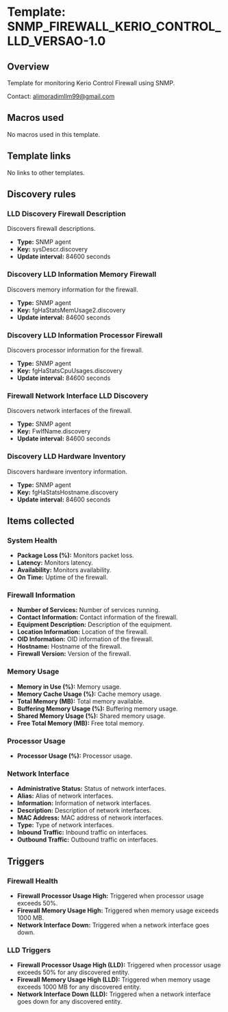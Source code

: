 # Template: SNMP_FIREWALL_KERIO_CONTROL_LLD_VERSAO-1.0

## Overview

Template for monitoring Kerio Control Firewall using SNMP.

Contact: alimoradimllm99@gmail.com

## Macros used

No macros used in this template.

## Template links

No links to other templates.

## Discovery rules

### LLD Discovery Firewall Description
Discovers firewall descriptions.
- **Type:** SNMP agent
- **Key:** sysDescr.discovery
- **Update interval:** 84600 seconds

### Discovery LLD Information Memory Firewall
Discovers memory information for the firewall.
- **Type:** SNMP agent
- **Key:** fgHaStatsMemUsage2.discovery
- **Update interval:** 84600 seconds

### Discovery LLD Information Processor Firewall
Discovers processor information for the firewall.
- **Type:** SNMP agent
- **Key:** fgHaStatsCpuUsages.discovery
- **Update interval:** 84600 seconds

### Firewall Network Interface LLD Discovery
Discovers network interfaces of the firewall.
- **Type:** SNMP agent
- **Key:** FwIfName.discovery
- **Update interval:** 84600 seconds

### Discovery LLD Hardware Inventory
Discovers hardware inventory information.
- **Type:** SNMP agent
- **Key:** fgHaStatsHostname.discovery
- **Update interval:** 84600 seconds

## Items collected

### System Health
- **Package Loss (%):** Monitors packet loss.
- **Latency:** Monitors latency.
- **Availability:** Monitors availability.
- **On Time:** Uptime of the firewall.

### Firewall Information
- **Number of Services:** Number of services running.
- **Contact Information:** Contact information of the firewall.
- **Equipment Description:** Description of the equipment.
- **Location Information:** Location of the firewall.
- **OID Information:** OID information of the firewall.
- **Hostname:** Hostname of the firewall.
- **Firewall Version:** Version of the firewall.

### Memory Usage
- **Memory in Use (%):** Memory usage.
- **Memory Cache Usage (%):** Cache memory usage.
- **Total Memory (MB):** Total memory available.
- **Buffering Memory Usage (%):** Buffering memory usage.
- **Shared Memory Usage (%):** Shared memory usage.
- **Free Total Memory (MB):** Free total memory.

### Processor Usage
- **Processor Usage (%):** Processor usage.

### Network Interface
- **Administrative Status:** Status of network interfaces.
- **Alias:** Alias of network interfaces.
- **Information:** Information of network interfaces.
- **Description:** Description of network interfaces.
- **MAC Address:** MAC address of network interfaces.
- **Type:** Type of network interfaces.
- **Inbound Traffic:** Inbound traffic on interfaces.
- **Outbound Traffic:** Outbound traffic on interfaces.

## Triggers

### Firewall Health
- **Firewall Processor Usage High:** Triggered when processor usage exceeds 50%.
- **Firewall Memory Usage High:** Triggered when memory usage exceeds 1000 MB.
- **Network Interface Down:** Triggered when a network interface goes down.

### LLD Triggers
- **Firewall Processor Usage High (LLD):** Triggered when processor usage exceeds 50% for any discovered entity.
- **Firewall Memory Usage High (LLD):** Triggered when memory usage exceeds 1000 MB for any discovered entity.
- **Network Interface Down (LLD):** Triggered when a network interface goes down for any discovered entity.
